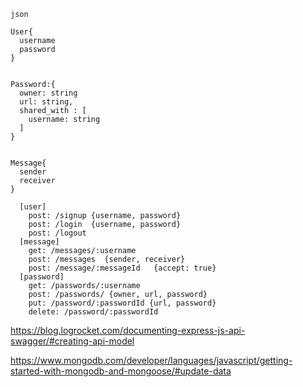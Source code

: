 ```
json

User{
  username
  password
}


Password:{
  owner: string
  url: string,
  shared_with : [
    username: string
  ]
}


Message{
  sender
  receiver
}
```

```
  [user]
    post: /signup {username, password}
    post: /login  {username, password}
    post: /logout
  [message]
    get: /messages/:username
    post: /messages  {sender, receiver}
    post: /message/:messageId   {accept: true}
  [password]
    get: /passwords/:username
    post: /passwords/ {owner, url, password}
    put: /password/:passwordId {url, password}
    delete: /password/:passwordId
```

https://blog.logrocket.com/documenting-express-js-api-swagger/#creating-api-model

https://www.mongodb.com/developer/languages/javascript/getting-started-with-mongodb-and-mongoose/#update-data
